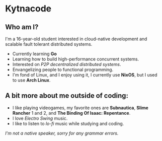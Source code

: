 # Kytnacode

## Who am I?

I'm a 16-year-old student interested in cloud-native development and scalable fault tolerant distributed systems.

* Currently learning **Go**
* Learning how to build high-performance concurrent systems.
* Interested on *P2P decentralized distributed systems*.
* Envangelizing people to functional programming.
* I'm fond of Linux, and I enjoy using it, I currently use **NixOS**, but I used to use **Arch Linux**.

## A bit more about me outside of coding:

* I like playing videogames, my favorite ones are **Subnautica**, **Slime Rancher** 1 and 2, and **The Binding Of Isaac: Repentance**.
* I love *Electro Swing* music.
* I like to listen to *lo-fi* music while studying and coding.

*I'm not a native speaker, sorry for any grammar errors.*
